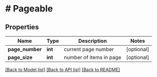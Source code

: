 # # Pageable

## Properties

Name | Type | Description | Notes
------------ | ------------- | ------------- | -------------
**page_number** | **int** | current page number | [optional]
**page_size** | **int** | number of items in page | [optional]

[[Back to Model list]](../../README.md#models) [[Back to API list]](../../README.md#endpoints) [[Back to README]](../../README.md)
